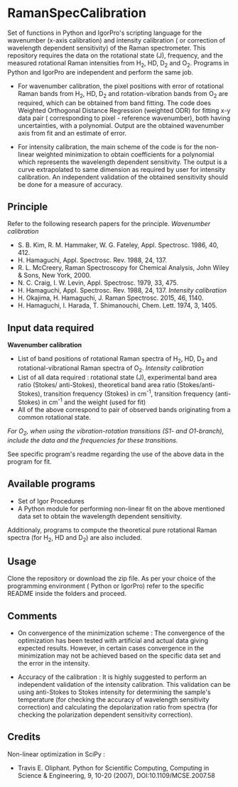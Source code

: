 # RamanSpecCalibration

Set of functions in Python and IgorPro's scripting language for the wavenumber (x-axis calibration) and intensity calibration ( or correction of wavelength dependent sensitivity) of the Raman spectrometer. This repository requires the data on the rotational state (J), frequency, and the measured rotational Raman intensities from H<sub>2</sub>, HD, D<sub>2</sub> and O<sub>2</sub>. Programs in Python and IgorPro are independent and perform the same job.

 - For wavenumber calibration, the pixel positions with error of rotational Raman bands from H<sub>2</sub>, HD, D<sub>2</sub> and rotation-vibration bands from O<sub>2</sub> are required, which can be obtained from band fitting. The code does Weighted Orthogonal Distance Regression (weighted ODR) for fitting x-y data pair ( corresponding to pixel - reference wavenumber), both having uncertainties, with a polynomial. Output are the obtained wavenumber axis from fit and an  estimate of error.

 - For intensity calibration, the main scheme of the code is for the non-linear weighted minimization to obtain coefficients for a polynomial which represents the wavelength dependent sensitivity. The output is a curve extrapolated to same dimension as required by user for intensity calibration. An independent validation of the obtained sensitivity should be done for a measure of accuracy.

## Principle
Refer to the following research papers for the principle.
*Wavenumber calibration*
  -  S. B. Kim, R. M. Hammaker, W. G. Fateley, Appl. Spectrosc. 1986, 40, 412.
  - H. Hamaguchi, Appl. Spectrosc. Rev. 1988, 24, 137.
  - R. L. McCreery, Raman Spectroscopy for Chemical Analysis, John Wiley & Sons, New
York, 2000.
  - N. C. Craig, I. W. Levin, Appl. Spectrosc. 1979, 33, 475.
  - H. Hamaguchi, Appl. Spectrosc. Rev. 1988, 24, 137.
*Intensity calibration*
  - H. Okajima, H. Hamaguchi, J. Raman Spectrosc. 2015, 46, 1140.
  - H. Hamaguchi, I. Harada, T. Shimanouchi, Chem. Lett. 1974, 3, 1405.

## Input data required
**Wavenumber calibration**
 - List of band positions of rotational Raman spectra of H<sub>2</sub>, HD, D<sub>2</sub> and rotational-vibrational Raman spectra of O<sub>2</sub>.
*Intensity calibration*
 - List of all data required : rotational state (J), experimental band area ratio (Stokes/ anti-Stokes), theoretical band area ratio (Stokes/anti-Stokes), transition frequency (Stokes) in cm<sup>-1</sup>, transition frequency (anti-Stokes) in cm<sup>-1</sup> and the weight (used for fit)
 - All of the above correspond to pair of observed bands originating from a common rotational state.

*For  O<sub>2</sub>, when using the vibration-rotation transitions (S1- and O1-branch), include the data and the frequencies for these transitions.*

See specific program's readme regarding the use of the above data in the program for fit.

## Available programs
 - Set of Igor Procedures
 - A Python module
for performing non-linear fit on the above mentioned data set to obtain the wavelength dependent sensitivity.

Additionaly, programs to compute the theoretical pure rotational Raman spectra (for H<sub>2</sub>, HD and D<sub>2</sub>) are also included.


## Usage

Clone the repository or download the zip file. As per your choice of the programming environment ( Python or IgorPro) refer to the specific README inside the folders and proceed.

## Comments

 - On convergence of the minimization scheme : The convergence of the optimization has been tested with artificial and actual data giving expected results. However, in certain cases convergence in the minimization may not be achieved based on the specific data set and the error in the intensity.

 - Accuracy of the calibration : It is highly suggested to perform an independent validation of the intensity calibration. This validation can be using anti-Stokes to Stokes intensity for determining the sample's temperature (for checking the accuracy of wavelength sensitivity correction) and calculating the depolarization ratio from spectra (for checking the polarization dependent sensitivity correction).


## Credits
Non-linear optimization in SciPy :
 - Travis E. Oliphant. Python for Scientific Computing, Computing in Science & Engineering, 9, 10-20 (2007), DOI:10.1109/MCSE.2007.58
